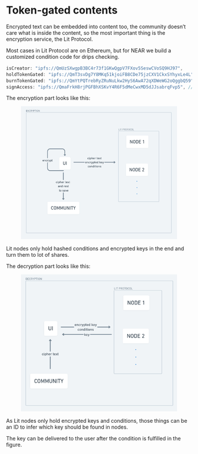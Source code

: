 # Token-gated contents

Encrypted text can be embedded into content too, the community doesn’t care what is inside the content, so the most important thing is the encryption service, the Lit Protocol.

Most cases in Lit Protocol are on Ethereum, but for NEAR we build a customized condition code for drips checking.

```jsx
isCreator: "ipfs://QmUzSXwgpB3BC4r73f1GKwQgpV7FXov5SeswCVoSQ9HJ97",
holdTokenGated: "ipfs://QmT3svDg7Y8MKq51kjoiFB8CDe75jzCXV1CkxSYhyxLe4L",
burnTokenGated: "ipfs://QmYtPQTrebRyZRuNuLkw2HyS6AwA72qXDWeWG2oQggbQ59",
signAccess: "ipfs://QmaFrkH8rjPGFBhXSKvY4R6F5dMeCwxMD5dJJsabrqFvp5", //for token-gated community 
```

The encryption part looks like this:

<figure><img src="../../.gitbook/assets/Untitled 2.png" alt=""><figcaption></figcaption></figure>

Lit nodes only hold hashed conditions and encrypted keys in the end and turn them to lot of shares.

The decryption part looks like this:

<figure><img src="../../.gitbook/assets/Untitled 3 (1).png" alt=""><figcaption></figcaption></figure>

As Lit nodes only hold encrypted keys and conditions, those things can be an ID to infer which key should be found in nodes.

The key can be delivered to the user after the condition is fulfilled in the figure.
